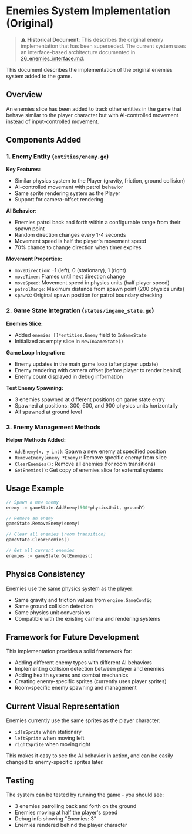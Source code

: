 # Enemies System Implementation (Original)

> **⚠️ Historical Document**: This describes the original enemy implementation that has been superseded. The current system uses an interface-based architecture documented in [26_enemies_interface.md](26_enemies_interface.md).

This document describes the implementation of the original enemies system added to the game.

## Overview

An enemies slice has been added to track other entities in the game that behave similar to the player character but with AI-controlled movement instead of input-controlled movement.

## Components Added

### 1. Enemy Entity (`entities/enemy.go`)

**Key Features:**
- Similar physics system to the Player (gravity, friction, ground collision)
- AI-controlled movement with patrol behavior
- Same sprite rendering system as the Player
- Support for camera-offset rendering

**AI Behavior:**
- Enemies patrol back and forth within a configurable range from their spawn point
- Random direction changes every 1-4 seconds
- Movement speed is half the player's movement speed
- 70% chance to change direction when timer expires

**Movement Properties:**
- `moveDirection`: -1 (left), 0 (stationary), 1 (right)
- `moveTimer`: Frames until next direction change
- `moveSpeed`: Movement speed in physics units (half player speed)
- `patrolRange`: Maximum distance from spawn point (200 physics units)
- `spawnX`: Original spawn position for patrol boundary checking

### 2. Game State Integration (`states/ingame_state.go`)

**Enemies Slice:**
- Added `enemies []*entities.Enemy` field to `InGameState`
- Initialized as empty slice in `NewInGameState()`

**Game Loop Integration:**
- Enemy updates in the main game loop (after player update)
- Enemy rendering with camera offset (before player to render behind)
- Enemy count displayed in debug information

**Test Enemy Spawning:**
- 3 enemies spawned at different positions on game state entry
- Spawned at positions: 300, 600, and 900 physics units horizontally
- All spawned at ground level

### 3. Enemy Management Methods

**Helper Methods Added:**
- `AddEnemy(x, y int)`: Spawn a new enemy at specified position
- `RemoveEnemy(enemy *Enemy)`: Remove specific enemy from slice
- `ClearEnemies()`: Remove all enemies (for room transitions)
- `GetEnemies()`: Get copy of enemies slice for external systems

## Usage Example

```go
// Spawn a new enemy
enemy := gameState.AddEnemy(500*physicsUnit, groundY)

// Remove an enemy
gameState.RemoveEnemy(enemy)

// Clear all enemies (room transition)
gameState.ClearEnemies()

// Get all current enemies
enemies := gameState.GetEnemies()
```

## Physics Consistency

Enemies use the same physics system as the player:
- Same gravity and friction values from `engine.GameConfig`
- Same ground collision detection
- Same physics unit conversions
- Compatible with the existing camera and rendering systems

## Framework for Future Development

This implementation provides a solid framework for:
- Adding different enemy types with different AI behaviors
- Implementing collision detection between player and enemies
- Adding health systems and combat mechanics
- Creating enemy-specific sprites (currently uses player sprites)
- Room-specific enemy spawning and management

## Current Visual Representation

Enemies currently use the same sprites as the player character:
- `idleSprite` when stationary
- `leftSprite` when moving left
- `rightSprite` when moving right

This makes it easy to see the AI behavior in action, and can be easily changed to enemy-specific sprites later.

## Testing

The system can be tested by running the game - you should see:
- 3 enemies patrolling back and forth on the ground
- Enemies moving at half the player's speed
- Debug info showing "Enemies: 3"
- Enemies rendered behind the player character